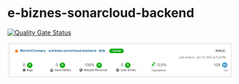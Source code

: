 # e-biznes-sonarcloud-backend
 
[![Quality Gate Status](https://sonarcloud.io/api/project_badges/measure?project=MarcinChamera_e-biznes-sonarcloud-backend&metric=alert_status)](https://sonarcloud.io/summary/new_code?id=MarcinChamera_e-biznes-sonarcloud-backend)

![Sonarcloud summary](./sonarcloud-summary.png)